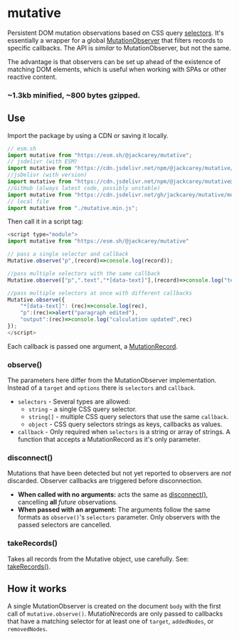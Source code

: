 # mutative

Persistent DOM mutation observations based on CSS query [selectors](https://developer.mozilla.org/en-US/docs/Web/CSS/CSS_Selectors). It's essentially a wrapper for a global [MutationObserver](https://developer.mozilla.org/en-US/docs/Web/API/MutationObserver) that filters records to specific callbacks. The API is _similar_ to MutationObserver, but not the same.

The advantage is that observers can be set up ahead of the existence of matching DOM elements, which is useful when working with SPAs or other reactive content.

### **~1.3kb minified, ~800 bytes gzipped.**

## Use

Import the package by using a CDN or saving it locally.

```javascript
// esm.sh
import mutative from "https://esm.sh/@jackcarey/mutative";
// jsdelivr (with ESM)
import mutative from "https://cdn.jsdelivr.net/npm/@jackcarey/mutative/+esm";
//jsDelivr (with version)
import mutative from "https://cdn.jsdelivr.net/npm/@jackcarey/mutative@1.2.0/mutative.min.js";
//GitHub (always latest code, possibly unstable)
import mutative from "https://cdn.jsdelivr.net/gh/jackcarey/mutative/mutative.min.js";
// local file
import mutative from "./mutative.min.js";
```

Then call it in a script tag:

```javascript
<script type="module">
import mutative from "https://esm.sh/@jackcarey/mutative"

// pass a single selector and callback
Mutative.observe("p",(record)=>console.log(record));

//pass multiple selectors with the same callback
Mutative.observe(["p",".text","*[data-text]"],(record)=>console.log("text mutated",record));

//pass multiple selectors at once with different callbacks
Mutative.observe({
    "*[data-text]": (rec)=>console.log(rec),
    "p":(rec)=>alert("paragraph edited"),
    "output":(rec)=>console.log("calculation updated",rec)
});
</script>
```

Each callback is passed one argument, a [MutationRecord](https://developer.mozilla.org/en-US/docs/Web/API/MutationRecord).

### observe()

The parameters here differ from the MutationObserver implementation. Instead of a `target` and `options` there is `selectors` and `callback`.

* `selectors` - Several types are allowed:
    * `string` - a single CSS query selector.
    * `string[]` - multiple CSS query selectors that use the same `callback`.
    * `object` - CSS query selectors strings as keys, callbacks as values.
* `callback` - Only required when `selectors` is a string or array of strings. A function that accepts a MutationRecord as it's only parameter.

### disconnect()

Mutations that have been detected but not yet reported to observers are _not_ discarded. Observer callbacks are triggered before disconnection.

-   **When called with no arguments:** acts the same as [disconnect()](https://developer.mozilla.org/en-US/docs/Web/API/MutationObserver/disconnect), cancelling **all** *future* observations.
-   **When passed with an argument:** The arguments follow the same formats as `observe()`'s `selectors` parameter. Only observers with the passed selectors are cancelled.

### takeRecords()

Takes all records from the Mutative object, use carefully. See: [takeRecords()](https://developer.mozilla.org/en-US/docs/Web/API/MutationObserver/takeRecords).

## How it works

A single MutationObserver is created on the document `body` with the first call of `mutative.observe()`. MutatioNrecords are only passed to callbacks that have a matching selector for at least one of `target`, `addedNodes`, or `removedNodes`.
